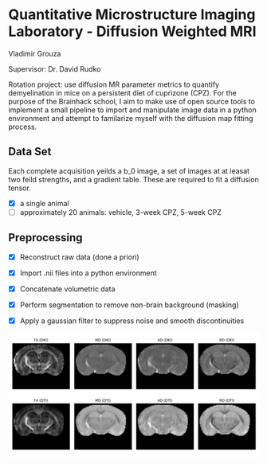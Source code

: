 Quantitative Microstructure Imaging Laboratory - Diffusion Weighted MRI
=============

Vladimir Grouza

Supervisor: Dr. David Rudko

Rotation project: use diffusion MR parameter metrics to quantify demyelination in mice on a persistent diet of cuprizone (CPZ). For the purpose of the Brainhack school, I aim to make use of open source tools to implement a small pipeline to import and manipulate image data in a python environment and attempt to familarize myself with the diffusion map fitting process. 

## Data Set ##

Each complete acquisition yeilds a b_0 image, a set of images at at leasat two feild strengths, and a gradient table. These are required to fit a diffusion tensor.

- [x] a single animal
- [ ] approximately 20 animals: vehicle, 3-week CPZ, 5-week CPZ 

## Preprocessing ## 
- [x] Reconstruct raw data (done a priori)
- [x] Import .nii files into a python environment
- [x] Concatenate volumetric data 
- [x] Perform segmentation to remove non-brain background (masking)
- [x] Apply a gaussian filter to suppress noise and smooth discontinuities



![picture alt](https://github.com/mtl-brainhack-school-2019/qmil-dwi/blob/master/axial_Diffusion_tensor_measures_from_DTI_and_DKI.png "Title is optional")
